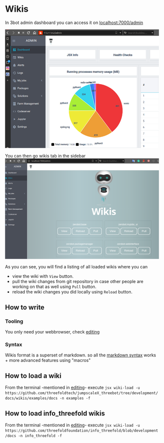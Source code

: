 # Wikis

In 3bot admin dashboard you can access it on [localhost:7000/admin](localhost:7000/admin)

![](./images/admindashboard.png)

You can then go wikis tab in the sidebar
![](./images/wikis.png)

As you can see, you will find a listing of all loaded wikis where you can 

- view the wiki with `View` button.
- pull the wiki changes from git repository in case other people are working on that as well using `Pull` button.
- reload the wiki changes you did locally using `Reload` button.


## How to write 

### Tooling
You only need your webbrowser, check [editing](./editing.md)

### Syntax

Wikis format is a superset of markdown. so all the [markdown syntax](https://www.markdownguide.org/basic-syntax/) works + more advanced features using "macros"


## How to load a wiki

From the terminal -mentioned in [editing](./editing.md)- execute `jsx wiki-load -u https://github.com/threefoldtech/jumpscaleX_threebot/tree/development/docs/wikis/examples/docs -n examples -f`

## How to load info_threefold wikis

From the terminal -mentioned in [editing](./editing.md)- execute `jsx wiki-load -u https://github.com/threefoldfoundation/info_threefold/blob/development/docs -n info_threefold -f`

